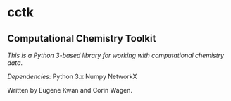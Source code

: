 # cctk
## Computational Chemistry Toolkit

*This is a Python 3-based library for working with computational chemistry data*.

*Dependencies*:
Python 3.x
Numpy
NetworkX

Written by Eugene Kwan and Corin Wagen. 
